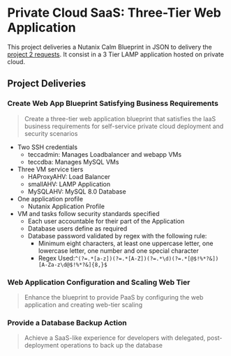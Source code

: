 # Private Cloud SaaS: Three-Tier Web Application

This project deliveries a Nutanix Calm Blueprint in JSON to delivery the [project 2 requests](project2-request.md). It consist in a 3 Tier LAMP application hosted on private cloud.

## Project Deliveries

### Create Web App Blueprint Satisfying Business Requirements

>Create a three-tier web application blueprint that satisfies the IaaS business requirements for self-service private cloud deployment and security scenarios

- Two SSH credentials
  - teccadmin: Manages Loadbalancer and webapp VMs
  - teccdba: Manages MySQL VMs
- Three VM service tiers
  - HAProxyAHV: Load Balancer
  - smallAHV: LAMP Application
  - MySQLAHV: MySQL 8.0 Database
- One application profile
  - Nutanix Application Profile
- VM and tasks follow security standards specified
  - Each user accountable for their part of the Application
  - Database users define as required
  - Database password validated by regex with the following rule:
    - Minimum eight characters, at least one uppercase letter, one lowercase letter, one number and one special character
    - Regex Used:```^(?=.*[a-z])(?=.*[A-Z])(?=.*\d)(?=.*[@$!%*?&])[A-Za-z\d@$!%*?&]{8,}$```

### Web Application Configuration and Scaling Web Tier

> Enhance the blueprint to provide PaaS by configuring the web application and creating web-tier scaling

### Provide a Database Backup Action

> Achieve a SaaS-like experience for developers with delegated, post- deployment operations to back up the database
